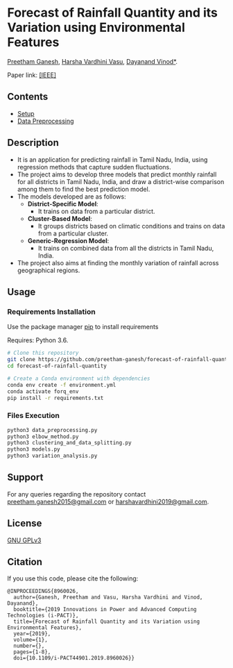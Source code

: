 # Forecast of Rainfall Quantity and its Variation using Environmental Features

[Preetham Ganesh](https://www.linkedin.com/in/preethamganesh/), [Harsha Vardhini Vasu](https://www.linkedin.com/in/harshavardhini1/), [Dayanand Vinod*](https://in.linkedin.com/in/dayanand-vinod).

Paper link: [[IEEE]](https://ieeexplore.ieee.org/document/8960026)

## Contents

- [Setup](https://github.com/preetham-ganesh/forecast-of-rainfall-quantity#setup)
- [Data Preprocessing](https://github.com/preetham-ganesh/forecast-of-rainfall-quantity#data-preprocessing)

## Description

- It is an application for predicting rainfall in Tamil Nadu, India, using regression methods that capture sudden fluctuations.
- The project aims to develop three models that predict monthly rainfall for all districts in Tamil Nadu, India, and draw a district-wise comparison among them to find the best prediction model.
- The models developed are as follows:
	- **District-Specific Model**:
		- It trains on data from a particular district.
	- **Cluster-Based Model**:
		- It groups districts based on climatic conditions and trains on data from a particular cluster.
	- **Generic-Regression Model**:
		- It trains on combined data from all the districts in Tamil Nadu, India.
- The project also aims at finding the monthly variation of rainfall across geographical regions.

## Usage

### Requirements Installation

Use the package manager [pip](https://pip.pypa.io/en/stable/) to install requirements

Requires: Python 3.6.

```bash
# Clone this repository
git clone https://github.com/preetham-ganesh/forecast-of-rainfall-quantity.git
cd forecast-of-rainfall-quantity

# Create a Conda environment with dependencies
conda env create -f environment.yml
conda activate forq_env
pip install -r requirements.txt
```

### Files Execution

```bash
python3 data_preprocessing.py
python3 elbow_method.py
python3 clustering_and_data_splitting.py
python3 models.py
python3 variation_analysis.py
```

## Support

For any queries regarding the repository contact preetham.ganesh2015@gmail.com or harshavardhini2019@gmail.com.

## License

[GNU GPLv3](https://choosealicense.com/licenses/gpl-3.0/)

## Citation

If you use this code, please cite the following:

```
@INPROCEEDINGS{8960026,
  author={Ganesh, Preetham and Vasu, Harsha Vardhini and Vinod, Dayanand},
  booktitle={2019 Innovations in Power and Advanced Computing Technologies (i-PACT)}, 
  title={Forecast of Rainfall Quantity and its Variation using Environmental Features}, 
  year={2019},
  volume={1},
  number={},
  pages={1-8},
  doi={10.1109/i-PACT44901.2019.8960026}}
```
